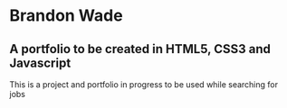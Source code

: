 # Brandon Wade
## A portfolio to be created in HTML5, CSS3 and Javascript

This is a project and portfolio in progress to be used while searching for jobs

